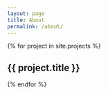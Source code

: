 ```yaml
---
layout: page
title: About
permalink: /about/
---
```


{% for project in site.projects %}
  <h2>    
    {{ project.title }}
  </h2>
{% endfor %}
